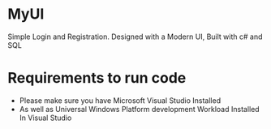 # MyUI
Simple Login and Registration. Designed with a Modern UI, Built with c# and SQL

# Requirements to run code
* Please make sure you have Microsoft Visual Studio Installed
* As well as Universal Windows Platform development Workload Installed In Visual Studio
